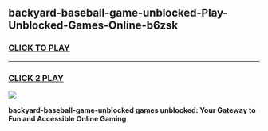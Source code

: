 
## backyard-baseball-game-unblocked-Play-Unblocked-Games-Online-b6zsk
<h3>
<a href="https://premium76.site?title=backyard-baseball-game-unblocked&ref=24A">CLICK TO PLAY</a></h3>
<hr>

<h3>
<a href="https://premium76.site?title=backyard-baseball-game-unblocked&ref=24A">CLICK 2 PLAY</a>
  
</h3>

<a href="https://premium76.site?title=backyard-baseball-game-unblocked&ref=24A"><img src="https://clearcache.store/games.png"></a>


**backyard-baseball-game-unblocked games unblocked: Your Gateway to Fun and Accessible Online Gaming**
